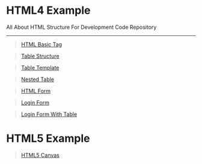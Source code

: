 # HTML4 Example
All About HTML Structure For Development Code  Repository
<hr>

> <a href="https://codewithpunit.github.io/html/html-basic-tag.html">HTML Basic Tag</a>

> <a href="https://codewithpunit.github.io/html/table-structure.html">Table Structure</a>

> <a href="https://codewithpunit.github.io/html/table-template.html">Table Template</a>

> <a href="https://codewithpunit.github.io/html/nested-table.html">Nested Table</a>

> <a href="https://codewithpunit.github.io/html/form.html">HTML Form </a>

> <a href="https://codewithpunit.github.io/html/login.html">Login Form</a>

> <a href="https://codewithpunit.github.io/html/login1.html">Login Form With Table</a>

# HTML5 Example

> <a href="https://codewithpunit.github.io/html/html5/canvas.html">HTML5 Canvas</a>







